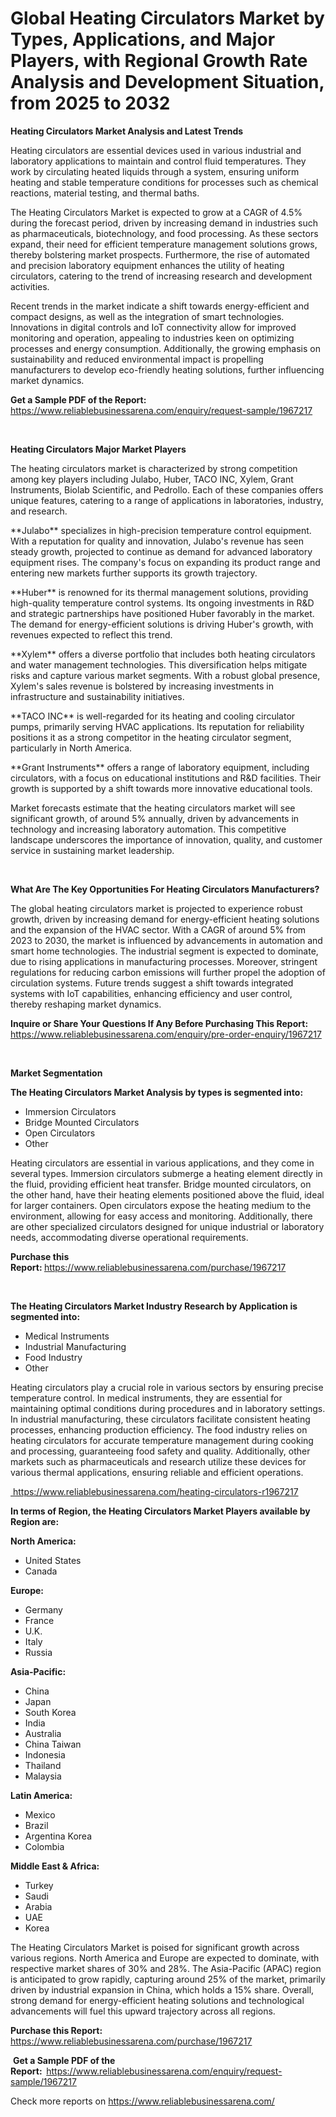 <p><h1>Global Heating Circulators Market by Types, Applications, and Major Players, with Regional Growth Rate Analysis and Development Situation, from 2025 to 2032</h1></p><p><strong>Heating Circulators Market Analysis and Latest Trends</strong></p>
<p><p>Heating circulators are essential devices used in various industrial and laboratory applications to maintain and control fluid temperatures. They work by circulating heated liquids through a system, ensuring uniform heating and stable temperature conditions for processes such as chemical reactions, material testing, and thermal baths.</p><p>The Heating Circulators Market is expected to grow at a CAGR of 4.5% during the forecast period, driven by increasing demand in industries such as pharmaceuticals, biotechnology, and food processing. As these sectors expand, their need for efficient temperature management solutions grows, thereby bolstering market prospects. Furthermore, the rise of automated and precision laboratory equipment enhances the utility of heating circulators, catering to the trend of increasing research and development activities.</p><p>Recent trends in the market indicate a shift towards energy-efficient and compact designs, as well as the integration of smart technologies. Innovations in digital controls and IoT connectivity allow for improved monitoring and operation, appealing to industries keen on optimizing processes and energy consumption. Additionally, the growing emphasis on sustainability and reduced environmental impact is propelling manufacturers to develop eco-friendly heating solutions, further influencing market dynamics.</p></p>
<p><strong>Get a Sample PDF of the Report:&nbsp;</strong> <a href="https://www.reliablebusinessarena.com/enquiry/request-sample/1967217?utm_campaign=2175&utm_medium=2&utm_source=Github&utm_content=ia&utm_term=08042025&utm_id=heating-circulators">https://www.reliablebusinessarena.com/enquiry/request-sample/1967217</a></p>
<p>&nbsp;</p>
<p><strong>Heating Circulators Major Market Players</strong></p>
<p><p>The heating circulators market is characterized by strong competition among key players including Julabo, Huber, TACO INC, Xylem, Grant Instruments, Biolab Scientific, and Pedrollo. Each of these companies offers unique features, catering to a range of applications in laboratories, industry, and research.</p><p>**Julabo** specializes in high-precision temperature control equipment. With a reputation for quality and innovation, Julabo's revenue has seen steady growth, projected to continue as demand for advanced laboratory equipment rises. The company's focus on expanding its product range and entering new markets further supports its growth trajectory.</p><p>**Huber** is renowned for its thermal management solutions, providing high-quality temperature control systems. Its ongoing investments in R&D and strategic partnerships have positioned Huber favorably in the market. The demand for energy-efficient solutions is driving Huber's growth, with revenues expected to reflect this trend.</p><p>**Xylem** offers a diverse portfolio that includes both heating circulators and water management technologies. This diversification helps mitigate risks and capture various market segments. With a robust global presence, Xylem's sales revenue is bolstered by increasing investments in infrastructure and sustainability initiatives.</p><p>**TACO INC** is well-regarded for its heating and cooling circulator pumps, primarily serving HVAC applications. Its reputation for reliability positions it as a strong competitor in the heating circulator segment, particularly in North America.</p><p>**Grant Instruments** offers a range of laboratory equipment, including circulators, with a focus on educational institutions and R&D facilities. Their growth is supported by a shift towards more innovative educational tools.</p><p>Market forecasts estimate that the heating circulators market will see significant growth, of around 5% annually, driven by advancements in technology and increasing laboratory automation. This competitive landscape underscores the importance of innovation, quality, and customer service in sustaining market leadership.</p></p>
<p>&nbsp;</p>
<p><strong>What Are The Key Opportunities For Heating Circulators Manufacturers?</strong></p>
<p><p>The global heating circulators market is projected to experience robust growth, driven by increasing demand for energy-efficient heating solutions and the expansion of the HVAC sector. With a CAGR of around 5% from 2023 to 2030, the market is influenced by advancements in automation and smart home technologies. The industrial segment is expected to dominate, due to rising applications in manufacturing processes. Moreover, stringent regulations for reducing carbon emissions will further propel the adoption of circulation systems. Future trends suggest a shift towards integrated systems with IoT capabilities, enhancing efficiency and user control, thereby reshaping market dynamics.</p></p>
<p><strong>Inquire or Share Your Questions If Any Before Purchasing This Report:</strong> <a href="https://www.reliablebusinessarena.com/enquiry/pre-order-enquiry/1967217?utm_campaign=2175&utm_medium=2&utm_source=Github&utm_content=ia&utm_term=08042025&utm_id=heating-circulators">https://www.reliablebusinessarena.com/enquiry/pre-order-enquiry/1967217</a></p>
<p>&nbsp;</p>
<p><strong>Market Segmentation</strong></p>
<p><strong>The Heating Circulators Market Analysis by types is segmented into:</strong></p>
<p><ul><li>Immersion Circulators</li><li>Bridge Mounted Circulators</li><li>Open Circulators</li><li>Other</li></ul></p>
<p><p>Heating circulators are essential in various applications, and they come in several types. Immersion circulators submerge a heating element directly in the fluid, providing efficient heat transfer. Bridge mounted circulators, on the other hand, have their heating elements positioned above the fluid, ideal for larger containers. Open circulators expose the heating medium to the environment, allowing for easy access and monitoring. Additionally, there are other specialized circulators designed for unique industrial or laboratory needs, accommodating diverse operational requirements.</p></p>
<p><strong>Purchase this Report:&nbsp;</strong><a href="https://www.reliablebusinessarena.com/purchase/1967217?utm_campaign=2175&utm_medium=2&utm_source=Github&utm_content=ia&utm_term=08042025&utm_id=heating-circulators">https://www.reliablebusinessarena.com/purchase/1967217</a></p>
<p>&nbsp;</p>
<p><strong>The Heating Circulators Market Industry Research by Application is segmented into:</strong></p>
<p><ul><li>Medical Instruments</li><li>Industrial Manufacturing</li><li>Food Industry</li><li>Other</li></ul></p>
<p><p>Heating circulators play a crucial role in various sectors by ensuring precise temperature control. In medical instruments, they are essential for maintaining optimal conditions during procedures and in laboratory settings. In industrial manufacturing, these circulators facilitate consistent heating processes, enhancing production efficiency. The food industry relies on heating circulators for accurate temperature management during cooking and processing, guaranteeing food safety and quality. Additionally, other markets such as pharmaceuticals and research utilize these devices for various thermal applications, ensuring reliable and efficient operations.</p></p>
<p><a href="https://www.reliablebusinessarena.com/heating-circulators-r1967217?utm_campaign=2175&utm_medium=2&utm_source=Github&utm_content=ia&utm_term=08042025&utm_id=heating-circulators">&nbsp;https://www.reliablebusinessarena.com/heating-circulators-r1967217</a></p>
<p><strong>In terms of Region, the Heating Circulators Market Players available by Region are:</strong></p>
<p>
    <p> <strong> North America: </strong>
        <ul>
            <li>United States</li>
            <li>Canada</li>
        </ul>
        </p> 
    <p> <strong> Europe: </strong>
        <ul>
            <li>Germany</li>
            <li>France</li>
            <li>U.K.</li>
            <li>Italy</li>
            <li>Russia</li>
        </ul>
        </p> 
    <p> <strong> Asia-Pacific: </strong>
        <ul>
            <li>China</li>
            <li>Japan</li>
            <li>South Korea</li>
            <li>India</li>
            <li>Australia</li>
            <li>China Taiwan</li>
            <li>Indonesia</li>
            <li>Thailand</li>
            <li>Malaysia</li>
        </ul>
        </p> 
    <p> <strong> Latin America: </strong>
        <ul>
            <li>Mexico</li>
            <li>Brazil</li>
            <li>Argentina Korea</li>
            <li>Colombia</li>
        </ul>
        </p> 
    <p> <strong> Middle East & Africa: </strong>
        <ul>
            <li>Turkey</li>
            <li>Saudi</li>
            <li>Arabia</li>
            <li>UAE</li>
            <li>Korea</li>
        </ul>
    </p>
    </p>
<p><p>The Heating Circulators Market is poised for significant growth across various regions. North America and Europe are expected to dominate, with respective market shares of 30% and 28%. The Asia-Pacific (APAC) region is anticipated to grow rapidly, capturing around 25% of the market, primarily driven by industrial expansion in China, which holds a 15% share. Overall, strong demand for energy-efficient heating solutions and technological advancements will fuel this upward trajectory across all regions.</p></p>
<p><strong>Purchase this Report: </strong><a href="https://www.reliablebusinessarena.com/purchase/1967217?utm_campaign=2175&utm_medium=2&utm_source=Github&utm_content=ia&utm_term=08042025&utm_id=heating-circulators">https://www.reliablebusinessarena.com/purchase/1967217</a></p>
<p>&nbsp;<strong>Get a Sample PDF of the Report:&nbsp;&nbsp;</strong><a href="https://www.reliablebusinessarena.com/enquiry/request-sample/1967217?utm_campaign=2175&utm_medium=2&utm_source=Github&utm_content=ia&utm_term=08042025&utm_id=heating-circulators">https://www.reliablebusinessarena.com/enquiry/request-sample/1967217</a></p>
<p><strong></strong></p>
<p>Check more reports on <a href="https://www.reliablebusinessarena.com/?utm_campaign=2175&utm_medium=2&utm_source=Github&utm_content=ia&utm_term=08042025&utm_id=heating-circulators">https://www.reliablebusinessarena.com/</a></p>